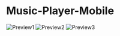 # Music-Player-Mobile
![Preview1](https://i.imgur.com/rLq7aU9.jpg)
![Preview2](https://i.imgur.com/ypZ1byp.jpg)
![Preview3](https://i.imgur.com/A02PYy7.jpg)
